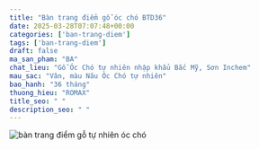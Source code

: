 ```yaml
---
title: "Bàn trang điểm gỗ óc chó BTD36"
date: 2025-03-28T07:07:48+00:00
categories: ['ban-trang-diem']
tags: ['ban-trang-diem']
draft: false
ma_san_pham: "BA"
chat_lieu: "Gỗ Óc Chó tự nhiên nhập khẩu Bắc Mỹ, Sơn Inchem"
mau_sac: "Vân, màu Nâu Óc Chó tự nhiên"
bao_hanh: "36 tháng"
thuong_hieu: "ROMAX"
title_seo: " "
description_seo: " "
---
```

![bàn trang điểm gỗ tự nhiên óc chó](/img/ban-td/btd36/ban-trang-diem-go-oc-cho-btd36-8.webp)